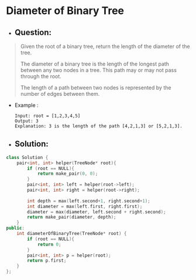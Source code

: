 # Diameter of Binary Tree
- ## Question:
>Given the root of a binary tree, return the length of the diameter of the tree.
>
>The diameter of a binary tree is the length of the longest path between any two nodes in a tree. This path may or may not pass through the root.
>
>The length of a path between two nodes is represented by the number of edges between them.


- Example :

      Input: root = [1,2,3,4,5]
      Output: 3
      Explanation: 3 is the length of the path [4,2,1,3] or [5,2,1,3].

- ## Solution:
```cpp
class Solution {
    pair<int, int> helper(TreeNode* root){
        if (root == NULL){
            return make_pair(0, 0);
        }
        pair<int, int> left = helper(root->left);
        pair<int, int> right = helper(root->right);
        
        int depth = max(left.second+1, right.second+1);
        int diameter = max(left.first, right.first);
        diameter = max(diameter, left.second + right.second);
        return make_pair(diameter, depth);
    }
public:
    int diameterOfBinaryTree(TreeNode* root) {
        if (root == NULL){
            return 0;
        }
        pair<int, int> p = helper(root);
        return p.first;
    }
};
```
